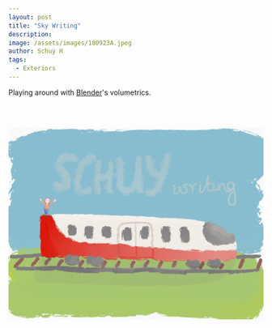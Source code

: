 ```yaml
---
layout: post
title: "Sky Writing"
description: 
image: /assets/images/180923A.jpeg
author: Schuy H
tags: 
  - Exteriors
---
```


Playing around with [Blender](https://www.blender.org)'s volumetrics. 

<br />
<br />

![Schuy Writing](/assets/images/180923B.jpeg)

<!--- Image examples: secondary, full width

![Placeholder](/assets/images/171208.jpeg)

![Placeholder](/assets/images/171208.jpeg#full) 

---> 